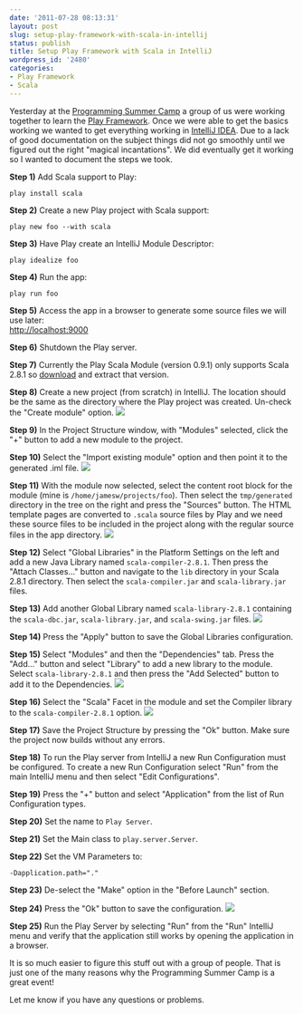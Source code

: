 ```yaml
---
date: '2011-07-28 08:13:31'
layout: post
slug: setup-play-framework-with-scala-in-intellij
status: publish
title: Setup Play Framework with Scala in IntelliJ
wordpress_id: '2480'
categories:
- Play Framework
- Scala
---
```


Yesterday at the [Programming Summer Camp](https://sites.google.com/site/programmingsummercamp/) a group of us were working together to learn the [Play Framework](http://www.playframework.org/).  Once we were able to get the basics working we wanted to get everything working in [IntelliJ IDEA](http://www.jetbrains.com/idea/).  Due to a lack of good documentation on the subject things did not go smoothly until we figured out the right "magical incantations".  We did eventually get it working so I wanted to document the steps we took.

**Step 1)** Add Scala support to Play:

    play install scala

**Step 2)** Create a new Play project with Scala support:

    play new foo --with scala

**Step 3)** Have Play create an IntelliJ Module Descriptor:

    play idealize foo

**Step 4)** Run the app:

    play run foo

**Step 5)** Access the app in a browser to generate some source files we will use later:  
[http://localhost:9000](http://localhost:9000)

**Step 6)** Shutdown the Play server.

**Step 7)** Currently the Play Scala Module (version 0.9.1) only supports Scala 2.8.1 so [download](http://www.scala-lang.org/node/165) and extract that version.

**Step 8)** Create a new project (from scratch) in IntelliJ.  The location should be the same as the directory where the Play project was created.  Un-check the "Create module" option.
![](/wp/uploads/2011/07/1.png)

**Step 9)** In the Project Structure window, with "Modules" selected, click the "+" button to add a new module to the project.

**Step 10)** Select the "Import existing module" option and then point it to the generated .iml file.
![](/wp/uploads/2011/07/2.png)

**Step 11)** With the module now selected, select the content root block for the module (mine is `/home/jamesw/projects/foo`).  Then select the `tmp/generated` directory in the tree on the right and press the "Sources" button.  The HTML template pages are converted to `.scala` source files by Play and we need these source files to be included in the project along with the regular source files in the app directory.
![](/wp/uploads/2011/07/3.png)

**Step 12)** Select "Global Libraries" in the Platform Settings on the left and add a new Java Library named `scala-compiler-2.8.1`.  Then press the "Attach Classes..." button and navigate to the `lib` directory in your Scala 2.8.1 directory.  Then select the `scala-compiler.jar` and `scala-library.jar` files.

**Step 13)** Add another Global Library named `scala-library-2.8.1` containing the `scala-dbc.jar`, `scala-library.jar`, and `scala-swing.jar` files.
![](/wp/uploads/2011/07/6.png)

**Step 14)** Press the "Apply" button to save the Global Libraries configuration.

**Step 15)** Select "Modules" and then the "Dependencies" tab.  Press the "Add..." button and select "Library" to add a new library to the module.  Select `scala-library-2.8.1` and then press the "Add Selected" button to add it to the Dependencies.
![](/wp/uploads/2011/07/7.png)

**Step 16)** Select the "Scala" Facet in the module and set the Compiler library to the `scala-compiler-2.8.1` option.
![](/wp/uploads/2011/07/8.png)

**Step 17)** Save the Project Structure by pressing the "Ok" button.  Make sure the project now builds without any errors.

**Step 18)** To run the Play server from IntelliJ a new Run Configuration must be configured.  To create a new Run Configuration select "Run" from the main IntelliJ menu and then select "Edit Configurations".

**Step 19)** Press the "+" button and select "Application" from the list of Run Configuration types.

**Step 20)** Set the name to `Play Server`.

**Step 21)** Set the Main class to `play.server.Server`.

**Step 22)** Set the VM Parameters to:

    -Dapplication.path="."

**Step 23)** De-select the "Make" option in the "Before Launch" section.

**Step 24)** Press the "Ok" button to save the configuration.
![](/wp/uploads/2011/07/9.png)


**Step 25)** Run the Play Server by selecting "Run" from the "Run" IntelliJ menu and verify that the application still works by opening the application in a browser.

It is so much easier to figure this stuff out with a group of people.  That is just one of the many reasons why the Programming Summer Camp is a great event!

Let me know if you have any questions or problems.

